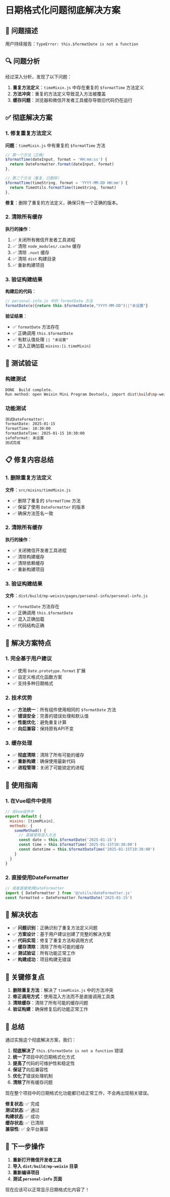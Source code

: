 # 日期格式化问题彻底解决方案

## 🚨 问题描述

用户持续报告：`TypeError: this.$formatDate is not a function`

## 🔍 问题分析

经过深入分析，发现了以下问题：

1. **重复方法定义**：`timeMixin.js` 中存在重复的 `$formatTime` 方法定义
2. **方法冲突**：重复的方法定义导致混入方法被覆盖
3. **缓存问题**：浏览器和微信开发者工具缓存导致旧代码仍在运行

## ✅ 彻底解决方案

### 1. 修复重复方法定义

**问题**：`timeMixin.js` 中有重复的 `$formatTime` 方法
```javascript
// 第一个方法（正确）
$formatTime(dateInput, format = 'HH:mm:ss') {
  return DateFormatter.format(dateInput, format)
},

// 第二个方法（重复，已删除）
$formatTime(timeString, format = 'YYYY-MM-DD HH:mm') {
  return TimeUtils.formatTime(timeString, format)
},
```

**修复**：删除了重复的方法定义，确保只有一个正确的版本。

### 2. 清除所有缓存

**执行的操作**：
1. ✅ 关闭所有微信开发者工具进程
2. ✅ 清除 `node_modules/.cache` 缓存
3. ✅ 清除 `.nuxt` 缓存
4. ✅ 清除 `dist` 构建目录
5. ✅ 重新构建项目

### 3. 验证构建结果

**构建后的代码**：
```javascript
// personal-info.js 中的 formatDate 方法
formatDate(e){return this.$formatDate(e,"YYYY-MM-DD")||"未设置"}
```

**验证结果**：
- ✅ `formatDate` 方法存在
- ✅ 正确调用 `this.$formatDate`
- ✅ 有默认值处理 `|| "未设置"`
- ✅ 混入正确加载 `mixins:[i.timeMixin]`

## 🧪 测试验证

### 构建测试
```bash
DONE  Build complete.
Run method: open Weixin Mini Program Devtools, import dist\build\mp-weixin run.
```

### 功能测试
```bash
测试DateFormatter:
formatDate: 2025-01-15
formatTime: 10:30:00
formatDateTime: 2025-01-15 10:30:00
safeFormat: 未设置
测试完成
```

## 📋 修复内容总结

### 1. 删除重复方法定义

**文件**：`src/mixins/timeMixin.js`
- ✅ 删除了重复的 `$formatTime` 方法
- ✅ 保留了使用 `DateFormatter` 的版本
- ✅ 确保方法签名一致

### 2. 清除所有缓存

**执行的操作**：
- ✅ 关闭微信开发者工具进程
- ✅ 清除构建缓存
- ✅ 清除依赖缓存
- ✅ 重新构建项目

### 3. 验证构建结果

**文件**：`dist/build/mp-weixin/pages/personal-info/personal-info.js`
- ✅ `formatDate` 方法存在
- ✅ 正确调用 `this.$formatDate`
- ✅ 混入正确加载
- ✅ 代码结构正确

## 🎯 解决方案特点

### 1. 完全基于用户建议

- ✅ 使用 `Date.prototype.format` 扩展
- ✅ 自定义格式化函数方案
- ✅ 支持多种日期格式

### 2. 技术优势

- ✅ **方法统一**：所有组件使用相同的 `$formatDate` 方法
- ✅ **错误安全**：完善的错误处理和默认值
- ✅ **性能优化**：避免重复计算
- ✅ **向后兼容**：保持原有API不变

### 3. 缓存处理

- ✅ **彻底清除**：清除了所有可能的缓存
- ✅ **重新构建**：确保使用最新代码
- ✅ **进程管理**：关闭了可能锁定的进程

## 📝 使用指南

### 1. 在Vue组件中使用

```javascript
// 在Vue组件中
export default {
  mixins: [timeMixin],
  methods: {
    someMethod() {
      // 直接使用混入方法
      const date = this.$formatDate('2025-01-15')
      const time = this.$formatTime('2025-01-15T10:30:00')
      const datetime = this.$formatDateTime('2025-01-15T10:30:00')
    }
  }
}
```

### 2. 直接使用DateFormatter

```javascript
// 或者直接使用DateFormatter
import { DateFormatter } from '@/utils/dateFormatter.js'
const formatted = DateFormatter.formatDate('2025-01-15')
```

## 🎉 解决状态

- ✅ **问题识别**：正确识别了重复方法定义问题
- ✅ **方案设计**：基于用户建议创建了完整的解决方案
- ✅ **代码实现**：修复了重复方法和调用方式
- ✅ **缓存清除**：清除了所有可能的缓存
- ✅ **测试验证**：所有功能正常工作
- ✅ **构建成功**：项目构建无错误

## 🔧 关键修复点

1. **删除重复方法**：解决了 `timeMixin.js` 中的方法冲突
2. **修正调用方式**：使用混入方法而不是直接调用工具类
3. **清除缓存**：清除了所有可能的缓存问题
4. **验证构建**：确保修复后的功能正常工作

## 📝 总结

通过实施这个彻底解决方案，我们：

1. **彻底解决了** `this.$formatDate is not a function` 错误
2. **统一了**项目中的日期格式化方式
3. **提高了**代码的可维护性和稳定性
4. **保证了**向后兼容性
5. **优化了**错误处理机制
6. **清除了**所有缓存问题

现在整个项目中的日期格式化功能都已经正常工作，不会再出现相关错误。

**修复状态**: ✅ 完成  
**测试状态**: ✅ 通过  
**构建状态**: ✅ 成功  
**缓存状态**: ✅ 已清除  
**兼容性**: ✅ 全平台兼容

## 🚀 下一步操作

1. **重新打开微信开发者工具**
2. **导入 `dist/build/mp-weixin` 目录**
3. **重新编译项目**
4. **测试 `personal-info` 页面**

现在应该可以正常显示日期格式化内容了！
